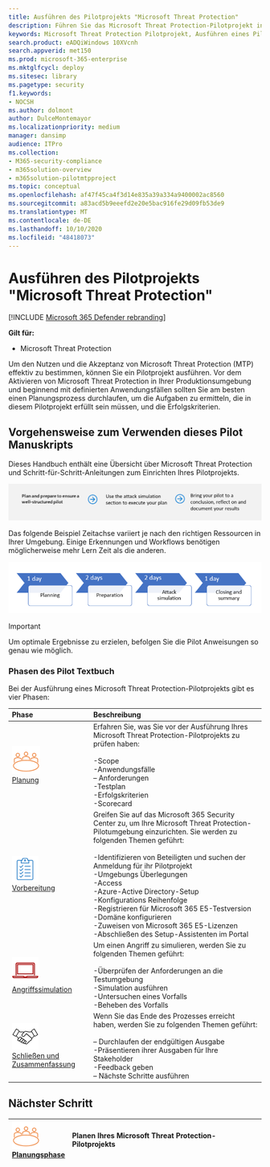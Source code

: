 ```yaml
---
title: Ausführen des Pilotprojekts "Microsoft Threat Protection"
description: Führen Sie das Microsoft Threat Protection-Pilotprojekt in Production aus, um die Vorteile und die Akzeptanz von Microsoft Threat Protection (MTP) effektiv zu ermitteln.
keywords: Microsoft Threat Protection Pilotprojekt, Ausführen eines Pilotprojekts für Microsoft Threat Protection, bewerten von Microsoft Threat Protection in der Produktion, Microsoft Threat Protection-Pilotprojekt, Cyber Security, Advanced persistent Threat, Enterprise Security, Devices, Device, Identity, users, Data, Applications, Incidents, Automated Investigation and Remediation, Advanced Hunting
search.product: eADQiWindows 10XVcnh
search.appverid: met150
ms.prod: microsoft-365-enterprise
ms.mktglfcycl: deploy
ms.sitesec: library
ms.pagetype: security
f1.keywords:
- NOCSH
ms.author: dolmont
author: DulceMontemayor
ms.localizationpriority: medium
manager: dansimp
audience: ITPro
ms.collection:
- M365-security-compliance
- m365solution-overview
- m365solution-pilotmtpproject
ms.topic: conceptual
ms.openlocfilehash: af47f45ca4f3d14e835a39a334a9400002ac8560
ms.sourcegitcommit: a83acd5b9eeefd2e20e5bac916fe29d09fb53de9
ms.translationtype: MT
ms.contentlocale: de-DE
ms.lasthandoff: 10/10/2020
ms.locfileid: "48418073"
---
```

# <a name="run-your-pilot-microsoft-threat-protection-project"></a>Ausführen des Pilotprojekts "Microsoft Threat Protection" 

[!INCLUDE [Microsoft 365 Defender rebranding](../includes/microsoft-defender.md)]


**Gilt für:**
- Microsoft Threat Protection

Um den Nutzen und die Akzeptanz von Microsoft Threat Protection (MTP) effektiv zu bestimmen, können Sie ein Pilotprojekt ausführen. Vor dem Aktivieren von Microsoft Threat Protection in Ihrer Produktionsumgebung und beginnend mit definierten Anwendungsfällen sollten Sie am besten einen Planungsprozess durchlaufen, um die Aufgaben zu ermitteln, die in diesem Pilotprojekt erfüllt sein müssen, und die Erfolgskriterien. 


## <a name="how-to-use-this-pilot-playbook"></a>Vorgehensweise zum Verwenden dieses Pilot Manuskripts

Dieses Handbuch enthält eine Übersicht über Microsoft Threat Protection und Schritt-für-Schritt-Anleitungen zum Einrichten Ihres Pilotprojekts. 

![Phasen bei der Ausführung eines Microsoft Threat Protection-Pilotprojekts](../../media/pilotphases.png)

Das folgende Beispiel Zeitachse variiert je nach den richtigen Ressourcen in Ihrer Umgebung. Einige Erkennungen und Workflows benötigen möglicherweise mehr Lern Zeit als die anderen.

![Beispiel Zeitachse bei der Ausführung eines Microsoft Threat Protection-Pilotprojekts](../../media/pilotimeline.png)

>[!IMPORTANT]
>Um optimale Ergebnisse zu erzielen, befolgen Sie die Pilot Anweisungen so genau wie möglich.


### <a name="pilot-playbook-phases"></a>Phasen des Pilot Textbuch 

Bei der Ausführung eines Microsoft Threat Protection-Pilotprojekts gibt es vier Phasen:

|Phase | Beschreibung | 
|:-------|:-----|
| ![Planung](../../media/mtp/plan.png)<br>[Planung](mtp-pilot-plan.md)| Erfahren Sie, was Sie vor der Ausführung Ihres Microsoft Threat Protection-Pilotprojekts zu prüfen haben: <br><br>-Scope <br> -Anwendungsfälle <br>– Anforderungen <br>-Testplan <br> -Erfolgskriterien <br> -Scorecard 
| ![Vorbereitung](../../media/mtp/prep.png) <br>[Vorbereitung](mtp-evaluation.md)|  Greifen Sie auf das Microsoft 365 Security Center zu, um Ihre Microsoft Threat Protection-Pilotumgebung einzurichten. Sie werden zu folgenden Themen geführt:<br><br>-Identifizieren von Beteiligten und suchen der Anmeldung für ihr Pilotprojekt <br> -Umgebungs Überlegungen <br>-Access <br>-Azure-Active Directory-Setup <br> -Konfigurations Reihenfolge <br> -Registrieren für Microsoft 365 E5-Testversion <br> -Domäne konfigurieren <br>-Zuweisen von Microsoft 365 E5-Lizenzen <br> -Abschließen des Setup-Assistenten im Portal|
| ![Angriffssimulation](../../media/mtp/run-sim.png) <br>[Angriffssimulation](mtp-pilot-simulate.md) | Um einen Angriff zu simulieren, werden Sie zu folgenden Themen geführt:<br><br>-Überprüfen der Anforderungen an die Testumgebung <br>-Simulation ausführen <br>-Untersuchen eines Vorfalls <br>-Beheben des Vorfalls 
| ![Schließen und Zusammenfassung](../../media/mtp/close.png) <br>[Schließen und Zusammenfassung](mtp-pilot-close.md) | Wenn Sie das Ende des Prozesses erreicht haben, werden Sie zu folgenden Themen geführt:<br><br>– Durchlaufen der endgültigen Ausgabe<br>-Präsentieren ihrer Ausgaben für Ihre Stakeholder <br>-Feedback geben <br>– Nächste Schritte ausführen 

## <a name="next-step"></a>Nächster Schritt
|![Planungsphase](../../media/mtp/plan.png) <br>[Planungsphase](mtp-pilot-plan.md) | Planen Ihres Microsoft Threat Protection-Pilotprojekts 
|:-------|:-----|
